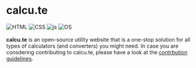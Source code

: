 # calcu.te
![HTML](https://img.shields.io/badge/HTML5-E34F26.svg?style=for-the-badge&logo=HTML5&logoColor=white)
![CSS](https://img.shields.io/badge/CSS3-1572B6.svg?style=for-the-badge&logo=CSS3&logoColor=white)
![js](https://img.shields.io/badge/JavaScript-F7DF1E.svg?style=for-the-badge&logo=JavaScript&logoColor=black)
![OS](https://img.shields.io/badge/Open%20Source%20Initiative-3DA639.svg?style=for-the-badge&logo=Open-Source-Initiative&logoColor=white)
<br><br>
<b>calcu.te</b> is an open-source utility website that is a one-stop solution for all types of calculators (and converters) you might need. In case you are consdering contributing to calcu.te, please have a look at the [contrbution guidelines](https://github.com/DarkFalc0n/calcu.te/blob/main/CONTRIBUTING.md).
